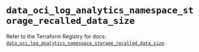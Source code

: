 # `data_oci_log_analytics_namespace_storage_recalled_data_size`

Refer to the Terraform Registry for docs: [`data_oci_log_analytics_namespace_storage_recalled_data_size`](https://registry.terraform.io/providers/oracle/oci/6.18.0/docs/data-sources/log_analytics_namespace_storage_recalled_data_size).
